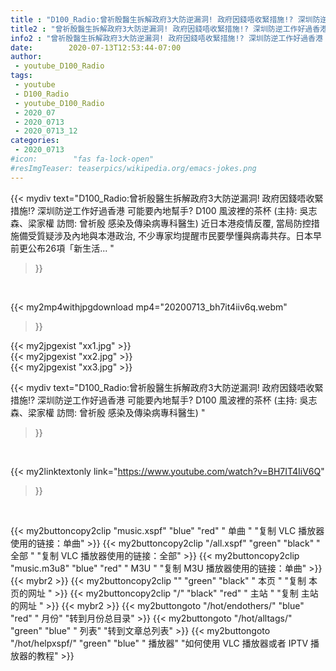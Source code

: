 ```yaml
---
title : "D100_Radio:曾祈殷醫生拆解政府3大防逆漏洞! 政府因錢唔收緊措施!? 深圳防逆工作好過香港 可能要內地幫手? D100 風波裡的茶杯 (主持: 吳志森、梁家權 訪問: 曾祈殷 感染及傳染病專科醫生) "
title2 : "曾祈殷醫生拆解政府3大防逆漏洞! 政府因錢唔收緊措施!? 深圳防逆工作好過香港 可能要內地幫手? D100 風波裡的茶杯 (主持: 吳志森、梁家權 訪問: 曾祈殷 感染及傳染病專科醫生) "
info2 : "曾祈殷醫生拆解政府3大防逆漏洞! 政府因錢唔收緊措施!? 深圳防逆工作好過香港 可能要內地幫手? D100 風波裡的茶杯 (主持: 吳志森、梁家權 訪問: 曾祈殷 感染及傳染病專科醫生) 近日本港疫情反覆, 當局防控措施備受質疑涉及內地與本港政治, 不少專家均提醒市民要學懂與病毒共存。日本早前更公布26項「新生活... "
date:        2020-07-13T12:53:44-07:00
author:
 - youtube_D100_Radio
tags:
 - youtube
 - D100_Radio
 - youtube_D100_Radio
 - 2020_07
 - 2020_0713
 - 2020_0713_12
categories:
 - 2020_0713
#icon:        "fas fa-lock-open"
#resImgTeaser: teaserpics/wikipedia.org/emacs-jokes.png
---
```


{{< mydiv text="D100_Radio:曾祈殷醫生拆解政府3大防逆漏洞! 政府因錢唔收緊措施!? 深圳防逆工作好過香港 可能要內地幫手? D100 風波裡的茶杯 (主持: 吳志森、梁家權 訪問: 曾祈殷 感染及傳染病專科醫生) 近日本港疫情反覆, 當局防控措施備受質疑涉及內地與本港政治, 不少專家均提醒市民要學懂與病毒共存。日本早前更公布26項「新生活... "
>}}
<br>


{{< my2mp4withjpgdownload mp4="20200713_bh7it4iiv6q.webm"
>}}

{{< my2jpgexist "xx1.jpg" >}}<br>
{{< my2jpgexist "xx2.jpg" >}}<br>
{{< my2jpgexist "xx3.jpg" >}}<br>



{{< mydiv text="D100_Radio:曾祈殷醫生拆解政府3大防逆漏洞! 政府因錢唔收緊措施!? 深圳防逆工作好過香港 可能要內地幫手? D100 風波裡的茶杯 (主持: 吳志森、梁家權 訪問: 曾祈殷 感染及傳染病專科醫生) "
>}}
<br>

{{< my2linktextonly link="https://www.youtube.com/watch?v=BH7IT4IiV6Q"
>}}


<br>

{{< my2buttoncopy2clip "music.xspf"        "blue"   "red"    " 单曲 "  "复制 VLC 播放器使用的链接：单曲" >}} {{< my2buttoncopy2clip "/all.xspf"         "green"  "black"  " 全部 "  "复制 VLC 播放器使用的链接：全部" >}} {{< my2buttoncopy2clip "music.m3u8"        "blue"   "red"    " M3U  "    "复制 M3U 播放器使用的链接：单曲" >}} {{< mybr2 >}} {{< my2buttoncopy2clip ""                  "green"  "black"  " 本页 "    "复制 本页的网址 " >}} {{< my2buttoncopy2clip "/"                 "black"  "red"    " 主站 "    "复制 主站的网址 " >}} {{< mybr2 >}} {{< my2buttongoto      "/hot/endothers/"   "blue"   "red"    " 月份"   "转到月份总目录" >}} {{< my2buttongoto      "/hot/alltags/"     "green"  "blue"   " 列表"   "转到文章总列表" >}} {{< my2buttongoto      "/hot/helpxspf/"    "green"  "blue"   " 播放器" "如何使用 VLC 播放器或者 IPTV 播放器的教程" >}} 
